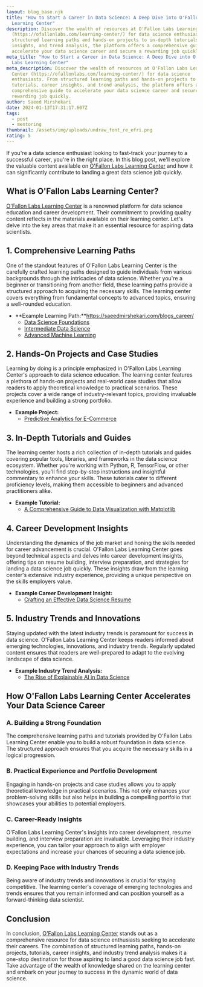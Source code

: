 ```yaml
---
layout: blog_base.njk
title: "How to Start a Career in Data Science: A Deep Dive into O'Fallon Labs
  Learning Center"
description: Discover the wealth of resources at O'Fallon Labs Learning Center
  (https://ofallonlabs.com/learning-center/) for data science enthusiasts. From
  structured learning paths and hands-on projects to in-depth tutorials, career
  insights, and trend analysis, the platform offers a comprehensive guide to
  accelerate your data science career and secure a rewarding job quickly.
meta_title: "How to Start a Career in Data Science: A Deep Dive into O'Fallon
  Labs Learning Center"
meta_description: Discover the wealth of resources at O'Fallon Labs Learning
  Center (https://ofallonlabs.com/learning-center/) for data science
  enthusiasts. From structured learning paths and hands-on projects to in-depth
  tutorials, career insights, and trend analysis, the platform offers a
  comprehensive guide to accelerate your data science career and secure a
  rewarding job quickly.
author: Saeed Mirshekari
date: 2024-01-13T17:31:17.607Z
tags:
  - post
  - mentoring
thumbnail: /assets/img/uploads/undraw_font_re_efri.png
rating: 5
---
```



If you're a data science enthusiast looking to fast-track your journey to a successful career, you're in the right place. In this blog post, we'll explore the valuable content available on [O'Fallon Labs Learning Center](https://saeedmirshekari.com/blog/) and how it can significantly contribute to landing a great data science job quickly.

## What is O'Fallon Labs Learning Center?

[O'Fallon Labs Learning Center](https://saeedmirshekari.com/blog/) is a renowned platform for data science education and career development. Their commitment to providing quality content reflects in the materials available on their learning center. Let's delve into the key areas that make it an essential resource for aspiring data scientists.

## **1. Comprehensive Learning Paths**

One of the standout features of O'Fallon Labs Learning Center is the carefully crafted learning paths designed to guide individuals from various backgrounds through the intricacies of data science. Whether you're a beginner or transitioning from another field, these learning paths provide a structured approach to acquiring the necessary skills. The learning center covers everything from fundamental concepts to advanced topics, ensuring a well-rounded education.

- **Example Learning Path:**https://saeedmirshekari.com/blogs_career/
  - [Data Science Foundations](https://saeedmirshekari.com/tags/career/)
  - [Intermediate Data Science](https://saeedmirshekari.com/blogs_mentoring/)
  - [Advanced Machine Learning](https://saeedmirshekari.com/blogs_projects/)

## **2. Hands-On Projects and Case Studies**

Learning by doing is a principle emphasized in O'Fallon Labs Learning Center's approach to data science education. The learning center features a plethora of hands-on projects and real-world case studies that allow readers to apply theoretical knowledge to practical scenarios. These projects cover a wide range of industry-relevant topics, providing invaluable experience and building a strong portfolio.

- **Example Project:**
  - [Predictive Analytics for E-Commerce](https://saeedmirshekari.com/blog/delinquency-prediction-a-new-end-to-end-data-science-project-completed-in-ofallon-labs-by-our-mentees/)

## **3. In-Depth Tutorials and Guides**

The learning center hosts a rich collection of in-depth tutorials and guides covering popular tools, libraries, and frameworks in the data science ecosystem. Whether you're working with Python, R, TensorFlow, or other technologies, you'll find step-by-step instructions and insightful commentary to enhance your skills. These tutorials cater to different proficiency levels, making them accessible to beginners and advanced practitioners alike.

- **Example Tutorial:**
  - [A Comprehensive Guide to Data Visualization with Matplotlib](https://saeedmirshekari.com/blog/data-science-project-fraud-detection-in-healthcare-on-kaggle-data/)

## **4. Career Development Insights**

Understanding the dynamics of the job market and honing the skills needed for career advancement is crucial. O'Fallon Labs Learning Center goes beyond technical aspects and delves into career development insights, offering tips on resume building, interview preparation, and strategies for landing a data science job quickly. These insights draw from the learning center's extensive industry experience, providing a unique perspective on the skills employers value.

- **Example Career Development Insight:**
  - [Crafting an Effective Data Science Resume](https://saeedmirshekari.com/blog/the-ultimate-guide-how-to-write-a-data-science-resume-for-your-first-job/)

## **5. Industry Trends and Innovations**

Staying updated with the latest industry trends is paramount for success in data science. O'Fallon Labs Learning Center keeps readers informed about emerging technologies, innovations, and industry trends. Regularly updated content ensures that readers are well-prepared to adapt to the evolving landscape of data science.

- **Example Industry Trend Analysis:**
  - [The Rise of Explainable AI in Data Science](https://saeedmirshekari.com/blog/revolutionizing-hollywood-exploring-the-applications-challenges-and-opportunities-of-data-science-in-the-film-industry/)

## **How O'Fallon Labs Learning Center Accelerates Your Data Science Career**

### **A. Building a Strong Foundation**

The comprehensive learning paths and tutorials provided by O'Fallon Labs Learning Center enable you to build a robust foundation in data science. The structured approach ensures that you acquire the necessary skills in a logical progression.

### **B. Practical Experience and Portfolio Development**

Engaging in hands-on projects and case studies allows you to apply theoretical knowledge in practical scenarios. This not only enhances your problem-solving skills but also helps in building a compelling portfolio that showcases your abilities to potential employers.

### **C. Career-Ready Insights**

O'Fallon Labs Learning Center's insights into career development, resume building, and interview preparation are invaluable. Leveraging their industry experience, you can tailor your approach to align with employer expectations and increase your chances of securing a data science job.

### **D. Keeping Pace with Industry Trends**

Being aware of industry trends and innovations is crucial for staying competitive. The learning center's coverage of emerging technologies and trends ensures that you remain informed and can position yourself as a forward-thinking data scientist.

## **Conclusion**

In conclusion, [O'Fallon Labs Learning Center](https://saeedmirshekari.com/blog/) stands out as a comprehensive resource for data science enthusiasts seeking to accelerate their careers. The combination of structured learning paths, hands-on projects, tutorials, career insights, and industry trend analysis makes it a one-stop destination for those aspiring to land a good data science job fast. Take advantage of the wealth of knowledge shared on the learning center and embark on your journey to success in the dynamic world of data science.

